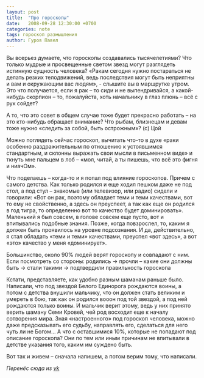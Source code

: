 ```yaml
---
layout: post
title:  "Про гороскопы"
date:   2008-09-28 12:30:00 +0700
categories: note
tags: гороскоп размышления
author: Гуров Павел
---
```


Вы всерьез думаете, что гороскопы создавались тысячелетиями? Что только мудрые и просвещенные светом звезд могут разглядеть истинную сущность человека?
«Ракам сегодня нужно постараться не делать резких телодвижений, ведь последствия могут быть неприятны и вам и окружающим вас людям», - слышите вы в маршрутке утром. Это что получается, если я рак – то сиди и не выпендривайся, а какой-нибудь скорпион – то, пожалуйста, хоть начальнику в глаз плюнь – всё с рук сойдет?

А то, что это совет в общем случае тоже будет прекрасно работать – на это кто-нибудь обращает внимание? Что рыбам, близнецам и девам тоже нужно «следить за собой, быть острожным»? (с) Цой

Можно поглядеть сейчас гороскоп, вычитать что-то в духе «раки особенно раздражительным по отношению к устоявшимся стандартным, и склонны выражать свои мысли в письменном виде» и ткнуть мне пальцем в лоб – «мол, читай, а ты пишешь, что всё это фигня и ниачОм».

Что поделаешь – когда-то и я попал под влияние гороскопов. Причем с самого детства. Как только родился и еще ходил пешком даже не под стол, а под стул – знакомые (или телевизор, или радио) сидели и говорили: «Вот он рак, поэтому обладает теми и теми качествами, вот то ему не свойственно, а здесь он преуспеет, а так как еще он родился в год тигра, то определенно вот то качество будет доминировать». Маленький я был совсем, в голове совсем еще пусто, вот и впитывались подобные знания. Позже, когда повзрослел, то, каким я должен быть проявилось на уровне подсознания. И да, действительно, я стал обладать «теми и теми» качествами, преуспел «вот здесь», а вот «это» качество у меня «доминирует».

Большинство, около 90% людей верят гороскопу и совпадают с ним. Если посмотреть со стороны:
родились -> прочли – какие они должны быть -> стали такими -> подтвердили правильность гороскопа

Кстати, представляете, как удобно разным шаманам раньше было. Написали, что под звездой Белого Единорога рождаются воины, а потом с детства внушили мальчику, что он должен стать великим и умереть в бою, так как он родился вооон под той звездой, а под ней рождаются только воины. И мальчик верит этому, ведь у них принято верить шаману Семи Кровей, чей род восходит еще к началу сотворения мира. Зная «настроенного» под гороскоп человека, можно даже предсказывать его судьбу, направлять его, сделаться для него чуть ли не Богом… 
А что с оставшимися 10%, которые не попадают под описание гороскопа? Они по тем или иным причинам не впитывали в детстве указания того, каким им суждено быть.

Вот так и живем – сначала напишем, а потом верим тому, что написали.

*Перенёс сюда из [vk](https://vk.com/note5195606_7559214)*
